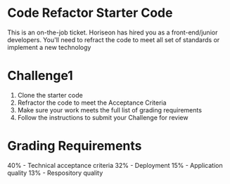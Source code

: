 # Code Refactor Starter Code
This is an on-the-job ticket.  Horiseon has hired you as a front-end/junior developers.  You'll need to refract the code to meet all set of standards or implement a new technology

# Challenge1
1.  Clone the starter code
2.  Refractor the code to meet the Acceptance Criteria
3.  Make sure your work meets the full list of grading requirements
4.  Follow the instructions to submit your Challenge for review

# Grading Requirements
40% - Technical acceptance criteria
32% - Deployment
15% - Application quality
13% - Respository quality

